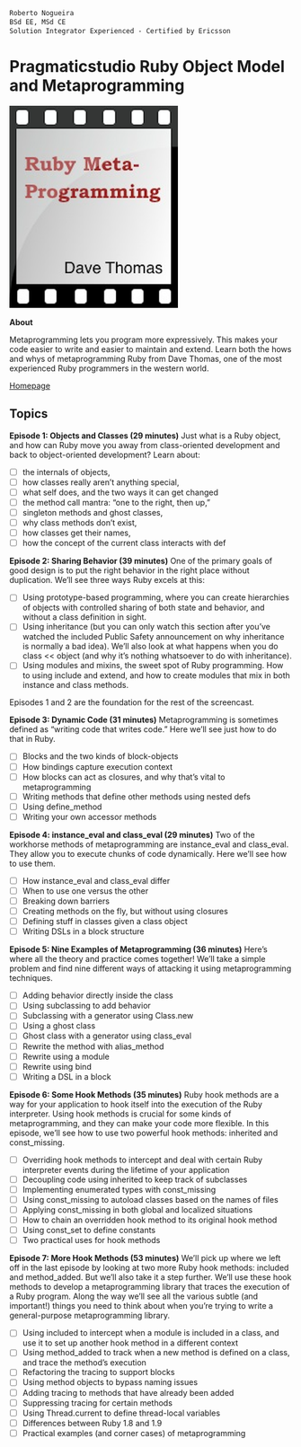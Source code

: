 ```
Roberto Nogueira  
BSd EE, MSd CE
Solution Integrator Experienced - Certified by Ericsson
```
# Pragmaticstudio Ruby Object Model and Metaprogramming

![coursera image](images/pragmaticstudio.png)

**About**

Metaprogramming lets you program more expressively. This makes your code easier to write and easier to maintain and extend. Learn both the hows and whys of metaprogramming Ruby from Dave Thomas, one of the most experienced Ruby programmers in the western world.

[Homepage](https://pragprog.com/screencast/v-dtrubyom/the-ruby-object-model-and-metaprogramming)

## Topics

__Episode 1: Objects and Classes (29 minutes)__
Just what is a Ruby object, and how can Ruby move you away from class-oriented development and back to object-oriented development? Learn about:

* [ ] the internals of objects,
* [ ] how classes really aren’t anything special,
* [ ] what self does, and the two ways it can get changed
* [ ] the method call mantra: “one to the right, then up,”
* [ ] singleton methods and ghost classes,
* [ ] why class methods don’t exist,
* [ ] how classes get their names,
* [ ] how the concept of the current class interacts with def

__Episode 2: Sharing Behavior (39 minutes)__
One of the primary goals of good design is to put the right behavior in the right place without duplication. We’ll see three ways Ruby excels at this:

* [ ] Using prototype-based programming, where you can create hierarchies of objects with controlled sharing of both state and behavior, and without a class definition in sight.
* [ ] Using inheritance (but you can only watch this section after you’ve watched the included Public Safety announcement on why inheritance is normally a bad idea). We’ll also look at what happens when you do class << object (and why it’s nothing whatsoever to do with inheritance).
* [ ] Using modules and mixins, the sweet spot of Ruby programming. How to using include and extend, and how to create modules that mix in both instance and class methods.

Episodes 1 and 2 are the foundation for the rest of the screencast.

__Episode 3: Dynamic Code (31 minutes)__
Metaprogramming is sometimes defined as “writing code that writes code.” Here we’ll see just how to do that in Ruby.

* [ ] Blocks and the two kinds of block-objects
* [ ] How bindings capture execution context
* [ ] How blocks can act as closures, and why that’s vital to metaprogramming
* [ ] Writing methods that define other methods using nested defs
* [ ] Using define_method
* [ ] Writing your own accessor methods

__Episode 4: instance_eval and class_eval (29 minutes)__
Two of the workhorse methods of metaprogramming are instance_eval and class_eval. They allow you to execute chunks of code dynamically. Here we’ll see how to use them.

* [ ] How instance_eval and class_eval differ
* [ ] When to use one versus the other
* [ ] Breaking down barriers
* [ ] Creating methods on the fly, but without using closures
* [ ] Defining stuff in classes given a class object
* [ ] Writing DSLs in a block structure

__Episode 5: Nine Examples of Metaprogramming (36 minutes)__
Here’s where all the theory and practice comes together! We’ll take a simple problem and find nine different ways of attacking it using metaprogramming techniques.

* [ ] Adding behavior directly inside the class
* [ ] Using subclassing to add behavior
* [ ] Subclassing with a generator using Class.new
* [ ] Using a ghost class
* [ ] Ghost class with a generator using class_eval
* [ ] Rewrite the method with alias_method
* [ ] Rewrite using a module
* [ ] Rewrite using bind
* [ ] Writing a DSL in a block

__Episode 6: Some Hook Methods (35 minutes)__
Ruby hook methods are a way for your application to hook itself into the execution of the Ruby interpreter. Using hook methods is crucial for some kinds of metaprogramming, and they can make your code more flexible. In this episode, we’ll see how to use two powerful hook methods: inherited and const_missing.

* [ ] Overriding hook methods to intercept and deal with certain Ruby interpreter events during the lifetime of your application
* [ ] Decoupling code using inherited to keep track of subclasses
* [ ] Implementing enumerated types with const_missing
* [ ] Using const_missing to autoload classes based on the names of files
* [ ] Applying const_missing in both global and localized situations
* [ ] How to chain an overridden hook method to its original hook method
* [ ] Using const_set to define constants
* [ ] Two practical uses for hook methods

__Episode 7: More Hook Methods (53 minutes)__
We’ll pick up where we left off in the last episode by looking at two more Ruby hook methods: included and method_added. But we’ll also take it a step further. We’ll use these hook methods to develop a metaprogramming library that traces the execution of a Ruby program. Along the way we’ll see all the various subtle (and important!) things you need to think about when you’re trying to write a general-purpose metaprogramming library.

* [ ] Using included to intercept when a module is included in a class, and use it to set up another hook method in a different context
* [ ] Using method_added to track when a new method is defined on a class, and trace the method’s execution
* [ ] Refactoring the tracing to support blocks
* [ ] Using method objects to bypass naming issues
* [ ] Adding tracing to methods that have already been added
* [ ] Suppressing tracing for certain methods
* [ ] Using Thread.current to define thread-local variables
* [ ] Differences between Ruby 1.8 and 1.9
* [ ] Practical examples (and corner cases) of metaprogramming

